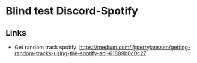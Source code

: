 # Blind test Discord-Spotify

## Links

- Get random track spotify: https://medium.com/@perryjanssen/getting-random-tracks-using-the-spotify-api-61889b0c0c27
